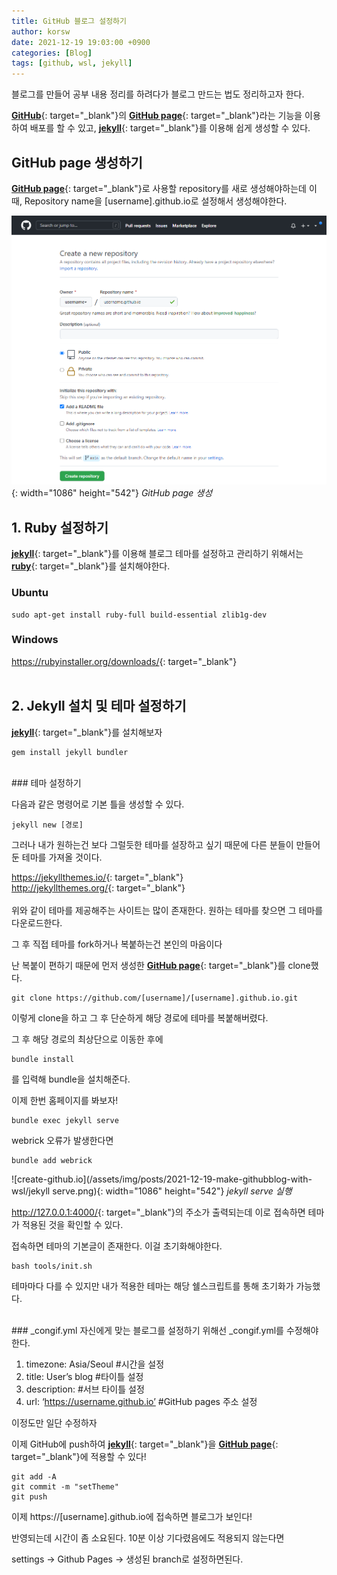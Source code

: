 ```yaml
---
title: GitHub 블로그 설정하기
author: korsw
date: 2021-12-19 19:03:00 +0900
categories: [Blog]
tags: [github, wsl, jekyll]
---
```



블로그를 만들어 공부 내용 정리를 하려다가 블로그 만드는 법도 정리하고자 한다.

[**GitHub**][GitHub]{: target="_blank"}의 [**GitHub page**][GitHub page]{: target="_blank"}라는 기능을 이용하여 배포를 할 수 있고, [**jekyll**][jekyll]{: target="_blank"}를 이용해 쉽게 생성할 수 있다.

## GitHub page 생성하기

[**GitHub page**][GitHub page]{: target="_blank"}로 사용할 repository를 새로 생성해야하는데 이때, Repository name을 [username].github.io로 설정해서 생성해야한다.

![create-github.io](/assets/img/posts/2021-12-19-make-githubblog-with-wsl/create-github.io.png){: width="1086" height="542"}
_GitHub page 생성_


## 1. Ruby 설정하기
[**jekyll**][jekyll]{: target="_blank"}를 이용해 블로그 테마를 설정하고 관리하기 위해서는 [**ruby**][ruby]{: target="_blank"}를 설치해야한다.

### Ubuntu
```ubuntu
sudo apt-get install ruby-full build-essential zlib1g-dev
```

### Windows

<https://rubyinstaller.org/downloads/>{: target="_blank"}
<br/>
<br/>
## 2. Jekyll 설치 및 테마 설정하기

[**jekyll**][jekyll]{: target="_blank"}를 설치해보자

```공용
gem install jekyll bundler
```
<br/>
### 테마 설정하기

다음과 같은 명령어로 기본 틀을 생성할 수 있다.

```?
jekyll new [경로]
```

그러나 내가 원하는건 보다 그럴듯한 테마를 설장하고 싶기 때문에 다른 분들이 만들어둔 테마를 가져올 것이다.


<https://jekyllthemes.io/>{: target="_blank"}<br/>
<http://jekyllthemes.org/>{: target="_blank"}
<br/><br/>
위와 같이 테마를 제공해주는 사이트는 많이 존재한다. 원하는 테마를 찾으면 그 테마를 다운로드한다.

그 후 직접 테마를 fork하거나 복붙하는건 본인의 마음이다

난 복붙이 편하기 때문에 먼저 생성한 [**GitHub page**][GitHub page]{: target="_blank"}를 clone했다.

```?
git clone https://github.com/[username]/[username].github.io.git
```
이렇게 clone을 하고 그 후 단순하게 해당 경로에 테마를 복붙해버렸다.

그 후 해당 경로의 최상단으로 이동한 후에

```?
bundle install
```
를 입력해 bundle을 설치해준다.

이제 한번 홈페이지를 봐보자!

```?
bundle exec jekyll serve
```

webrick 오류가 발생한다면

```?
bundle add webrick
```

![create-github.io](/assets/img/posts/2021-12-19-make-githubblog-with-wsl/jekyll serve.png){: width="1086" height="542"}
_jekyll serve 실행_

<http://127.0.0.1:4000/>{: target="_blank"}의 주소가 출력되는데 이로 접속하면 테마가 적용된 것을 확인할 수 있다.

접속하면 테마의 기본글이 존재한다. 이걸 초기화해야한다.

```?
bash tools/init.sh
```

테마마다 다를 수 있지만 내가 적용한 테마는 해당 쉘스크립트를 통해 초기화가 가능했다.

<br/>
###  _congif.yml
자신에게 맞는 블로그를 설정하기 위해선  _congif.yml를 수정해야한다.

1. timezone: Asia/Seoul 	#시간을 설정
2. title: User’s blog		#타이틀 설정
3. description: 		#서브 타이틀 설정
4. url: ‘https://username.github.io’	#GitHub pages 주소 설정

이정도만 일단 수정하자

이제 GitHub에 push하여 [**jekyll**][jekyll]{: target="_blank"}을 [**GitHub page**][GitHub page]{: target="_blank"}에 적용할 수 있다!

```?
git add -A
git commit -m "setTheme"
git push
```

이제 https://[username].github.io에 접속하면 블로그가 보인다!

반영되는데 시간이 좀 소요된다. 10분 이상 기다렸음에도 적용되지 않는다면

settings -> Github Pages -> 생성된 branch로 설정하면된다.

[GitHub]: https://github.com/
[GitHub page]: https://pages.github.com/
[jekyll]: https://jekyllrb.com/
[ruby]: https://rubyinstaller.org/